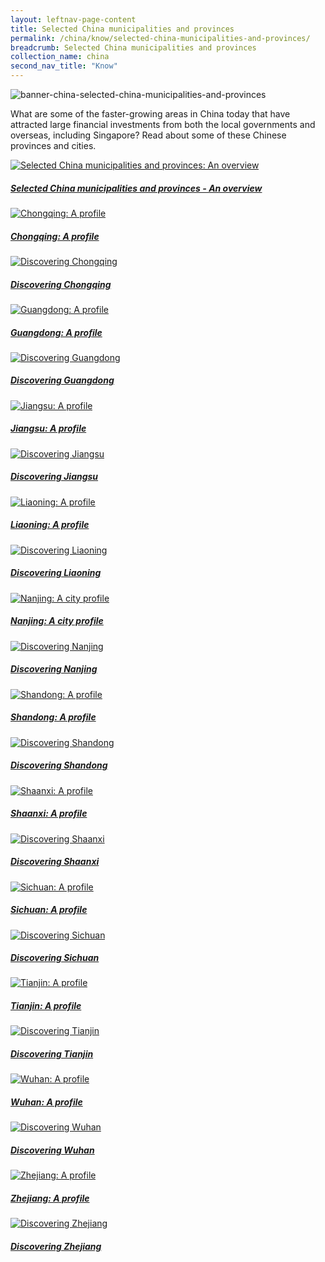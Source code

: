 ```yaml
---
layout: leftnav-page-content
title: Selected China municipalities and provinces
permalink: /china/know/selected-china-municipalities-and-provinces/
breadcrumb: Selected China municipalities and provinces
collection_name: china
second_nav_title: "Know"
---
```


![banner-china-selected-china-municipalities-and-provinces](\images\china-selected\Selected-China-Provinces-new.jpg)

What are some of the faster-growing areas in China today that have attracted large financial investments from both the local governments and overseas, including Singapore? Read about some of these Chinese provinces and cities.

<div>
	<div class="row is-multiline">
		<div class="col is-half-tablet padding--bottom--lg">
			<a href="/china/know/china-municipalities-provinces/overview/" class="project-link">
				<img src="/images/china-selected/overview-selected-china-small.jpg" alt="Selected China municipalities and provinces: An overview" class="project-image">
			<div class="project-card">
				<div class="project-title margin--bottom--xs">
					<h5><b>Selected China municipalities and provinces - An overview</b></h5>
				</div>
			</div>
			</a>
		</div>
		<div class="col is-half-tablet padding--bottom--lg">
			<a href="/china/know/china-municipalities-provinces/chongqing-profile/" class="project-link">
				<img src="/images/china-selected/chongqing-profile-small.jpg" alt="Chongqing: A profile" class="project-image">
			<div class="project-card">
				<div class="project-title margin--bottom--xs">
					<h5><b>Chongqing: A profile</b></h5>
				</div>
			</div>
			</a>
		</div>
	</div>
</div>

<p><p>

<div>
	<div class="row is-multiline">
		<div class="col is-half-tablet padding--bottom--lg">
			<a href="/china/know/china-municipalities-provinces/chongqing-guide/" class="project-link">
				<img src="/images/china-selected/chongqing-guide-small.jpg" alt="Discovering Chongqing" class="project-image">
			<div class="project-card">
				<div class="project-title margin--bottom--xs">
					<h5><b>Discovering Chongqing</b></h5>
				</div>
			</div>
			</a>
		</div>
		<div class="col is-half-tablet padding--bottom--lg">
			<a href="/china/know/china-municipalities-provinces/guangdong-profile/" class="project-link">
				<img src="/images/china-selected/guangdong-profile-small.jpg" alt="Guangdong: A profile" class="project-image">
			<div class="project-card">
				<div class="project-title margin--bottom--xs">
					<h5><b>Guangdong: A profile</b></h5>
				</div>
			</div>
			</a>
		</div>
	</div>
</div>

<p><p>

<div>
	<div class="row is-multiline">
		<div class="col is-half-tablet padding--bottom--lg">
			<a href="/china/know/china-municipalities-provinces/guangdong-guide/" class="project-link">
				<img src="/images/china-selected/guangdong-guide-small.jpg" alt="Discovering Guangdong" class="project-image">
			<div class="project-card">
				<div class="project-title margin--bottom--xs">
					<h5><b>Discovering Guangdong</b></h5>
				</div>
			</div>
			</a>
		</div>
		<div class="col is-half-tablet padding--bottom--lg">
			<a href="/china/know/china-municipalities-provinces/jiangsu-profile/" class="project-link">
				<img src="/images/china-selected/jiangsu-profile-small.jpg" alt="Jiangsu: A profile" class="project-image">
			<div class="project-card">
				<div class="project-title margin--bottom--xs">
					<h5><b>Jiangsu: A profile</b></h5>
				</div>
			</div>
			</a>
		</div>
	</div>
</div>

<p><p>

<div>
	<div class="row is-multiline">
		<div class="col is-half-tablet padding--bottom--lg">
			<a href="/china/know/china-municipalities-provinces/jiangsu-guide/" class="project-link">
				<img src="/images/china-selected/jiangsu-guide-small.jpg" alt="Discovering Jiangsu" class="project-image">
			<div class="project-card">
				<div class="project-title margin--bottom--xs">
					<h5><b>Discovering Jiangsu</b></h5>
				</div>
			</div>
			</a>
		</div>
		<div class="col is-half-tablet padding--bottom--lg">
			<a href="/china/know/china-municipalities-provinces/liaoning-profile/" class="project-link">
				<img src="/images/china-selected/liaoning-profile-small.jpg" alt="Liaoning: A profile" class="project-image">
			<div class="project-card">
				<div class="project-title margin--bottom--xs">
					<h5><b>Liaoning: A profile</b></h5>
				</div>
			</div>
			</a>
		</div>
	</div>
</div>

<p><p>

<div>
	<div class="row is-multiline">
		<div class="col is-half-tablet padding--bottom--lg">
			<a href="/china/know/china-municipalities-provinces/liaoning-guide/" class="project-link">
				<img src="/images/china-selected/liaoning-guide-small.jpg" alt="Discovering Liaoning" class="project-image">
			<div class="project-card">
				<div class="project-title margin--bottom--xs">
					<h5><b>Discovering Liaoning</b></h5>
				</div>
			</div>
			</a>
		</div>
		<div class="col is-half-tablet padding--bottom--lg">
			<a href="/china/know/china-municipalities-provinces/nanjing-profile/" class="project-link">
				<img src="/images/china-selected/nanjing-profile-small.jpg" alt="Nanjing: A city profile" class="project-image">
			<div class="project-card">
				<div class="project-title margin--bottom--xs">
					<h5><b>Nanjing: A city profile</b></h5>
				</div>
			</div>
			</a>
		</div>
	</div>
</div>

<p><p>

<div>
	<div class="row is-multiline">
		<div class="col is-half-tablet padding--bottom--lg">
			<a href="/china/know/china-municipalities-provinces/nanjing-guide/" class="project-link">
				<img src="/images/china-selected/nanjing-guide-small.jpg" alt="Discovering Nanjing" class="project-image">
			<div class="project-card">
				<div class="project-title margin--bottom--xs">
					<h5><b>Discovering Nanjing</b></h5>
				</div>
			</div>
			</a>
		</div>
		<div class="col is-half-tablet padding--bottom--lg">
			<a href="/china/know/china-municipalities-provinces/shandong-profile/" class="project-link">
				<img src="/images/china-selected/shandong-profile-small.jpg" alt="Shandong: A profile" class="project-image">
			<div class="project-card">
				<div class="project-title margin--bottom--xs">
					<h5><b>Shandong: A profile</b></h5>
				</div>
			</div>
			</a>
		</div>
	</div>
</div>

<p><p>

<div>
	<div class="row is-multiline">
		<div class="col is-half-tablet padding--bottom--lg">
			<a href="/china/know/china-municipalities-provinces/shandong-guide/" class="project-link">
				<img src="/images/china-selected/shandong-guide-small.jpg" alt="Discovering Shandong" class="project-image">
			<div class="project-card">
				<div class="project-title margin--bottom--xs">
					<h5><b>Discovering Shandong</b></h5>
				</div>
			</div>
			</a>
		</div>
		<div class="col is-half-tablet padding--bottom--lg">
			<a href="/china/know/china-municipalities-provinces/shaanxi-profile/" class="project-link">
				<img src="/images/china-selected/shaanxi-profile-small.jpg" alt="Shaanxi: A profile" class="project-image">
			<div class="project-card">
				<div class="project-title margin--bottom--xs">
					<h5><b>Shaanxi: A profile</b></h5>
				</div>
			</div>
			</a>
		</div>
	</div>
</div>

<p><p>

<div>
	<div class="row is-multiline">
		<div class="col is-half-tablet padding--bottom--lg">
			<a href="/china/know/china-municipalities-provinces/shaanxi-guide/" class="project-link">
				<img src="/images/china-selected/shaanxi-guide-small.jpg" alt="Discovering Shaanxi" class="project-image">
			<div class="project-card">
				<div class="project-title margin--bottom--xs">
					<h5><b>Discovering Shaanxi</b></h5>
				</div>
			</div>
			</a>
		</div>
		<div class="col is-half-tablet padding--bottom--lg">
			<a href="/china/know/china-municipalities-provinces/sichuan-profile/" class="project-link">
				<img src="/images/china-selected/sichuan-profile-small.jpg" alt="Sichuan: A profile" class="project-image">
			<div class="project-card">
				<div class="project-title margin--bottom--xs">
					<h5><b>Sichuan: A profile</b></h5>
				</div>
			</div>
			</a>
		</div>
	</div>
</div>

<p><p>

<div>
	<div class="row is-multiline">
		<div class="col is-half-tablet padding--bottom--lg">
			<a href="/china/know/china-municipalities-provinces/sichuan-guide/" class="project-link">
				<img src="/images/china-selected/sichuan-guide-small.jpg" alt="Discovering Sichuan" class="project-image">
			<div class="project-card">
				<div class="project-title margin--bottom--xs">
					<h5><b>Discovering Sichuan</b></h5>
				</div>
			</div>
			</a>
		</div>
		<div class="col is-half-tablet padding--bottom--lg">
			<a href="/china/know/china-municipalities-provinces/tianjin-profile/" class="project-link">
				<img src="/images/china-selected/tianjin-profile-small.jpg" alt="Tianjin: A profile" class="project-image">
			<div class="project-card">
				<div class="project-title margin--bottom--xs">
					<h5><b>Tianjin: A profile</b></h5>
				</div>
			</div>
			</a>
		</div>
	</div>
</div>

<p><p>

<div>
	<div class="row is-multiline">
		<div class="col is-half-tablet padding--bottom--lg">
			<a href="/china/know/china-municipalities-provinces/tianjin-guide/" class="project-link">
				<img src="/images/china-selected/tianjin-guide-small.jpg" alt="Discovering Tianjin" class="project-image">
			<div class="project-card">
				<div class="project-title margin--bottom--xs">
					<h5><b>Discovering Tianjin</b></h5>
				</div>
			</div>
			</a>
		</div>
		<div class="col is-half-tablet padding--bottom--lg">
			<a href="/china/know/china-municipalities-provinces/wuhan-profile/" class="project-link">
				<img src="/images/china-selected/wuhan-profile-small.jpg" alt="Wuhan: A profile" class="project-image">
			<div class="project-card">
				<div class="project-title margin--bottom--xs">
					<h5><b>Wuhan: A profile</b></h5>
				</div>
			</div>
			</a>
		</div>
	</div>
</div>

<p><p>

<div>
	<div class="row is-multiline">
		<div class="col is-half-tablet padding--bottom--lg">
			<a href="/china/know/china-municipalities-provinces/wuhan-guide/" class="project-link">
				<img src="/images/china-selected/wuhan-guide-small.jpg" alt="Discovering Wuhan" class="project-image">
			<div class="project-card">
				<div class="project-title margin--bottom--xs">
					<h5><b>Discovering Wuhan</b></h5>
				</div>
			</div>
			</a>
		</div>
		<div class="col is-half-tablet padding--bottom--lg">
			<a href="/china/know/china-municipalities-provinces/zhejiang-profile/" class="project-link">
				<img src="/images/china-selected/zhejiang-profile-small.jpg" alt="Zhejiang: A profile" class="project-image">
			<div class="project-card">
				<div class="project-title margin--bottom--xs">
					<h5><b>Zhejiang: A profile</b></h5>
				</div>
			</div>
			</a>
		</div>
	</div>
</div>

<p><p>

<div>
	<div class="row is-multiline">
		<div class="col is-half-tablet padding--bottom--lg">
			<a href="/china/know/china-municipalities-provinces/zhejiang-guide/" class="project-link">
				<img src="/images/china-selected/zhejiang-guide-small.jpg" alt="Discovering Zhejiang" class="project-image">
			<div class="project-card">
				<div class="project-title margin--bottom--xs">
					<h5><b>Discovering Zhejiang</b></h5>
				</div>
			</div>
			</a>
		</div>
	</div>
</div>